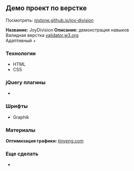 ## Демо проект по верстке
Посмотреть: [nixtone.github.io/joy-division](https://nixtone.github.io/joy-division)  

__Название:__ JoyDivision
__Описание:__ демонстрация навыков  
Валидная верстка [validator.w3.org](https://validator.w3.org/)  
Адаптивный +  

### Технологии
- HTML
- CSS

### jQuery плагины
- 

### Шрифты
- Graphik

### Материалы
__Оптимизация графики:__ [tinypng.com](https://tinypng.com/)

### Еще сделать
- 